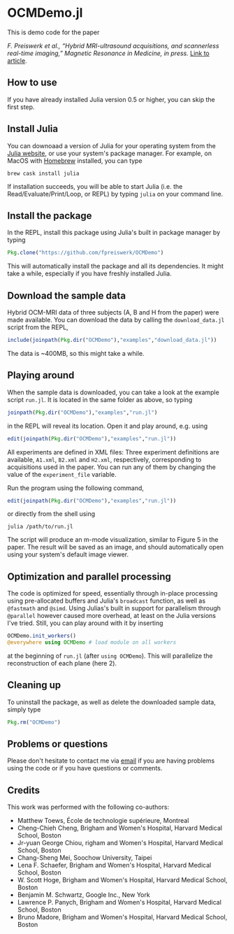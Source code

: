 # OCMDemo.jl
This is demo code for the paper

*F. Preiswerk et al., “Hybrid MRI-ultrasound acquisitions, and scannerless
real-time imaging,” Magnetic Resonance in Medicine, in press.* [Link to article](http://onlinelibrary.wiley.com/doi/10.1002/mrm.26467/full).

## How to use
If you have already installed Julia version 0.5 or higher, you can skip the
first step.

## Install Julia
You can downoaad a version of Julia for your operating system from the
[Julia website](http://julialang.org/downloads), or use your system's package
manager. For example, on MacOS with [Homebrew](http://brew.sh) installed, you
can type

```shell
brew cask install julia
```

If installation succeeds, you will be able to start Julia
(i.e. the Read/Evaluate/Print/Loop, or REPL) by typing `julia` on your command
line.

## Install the package
In the REPL, install this package using Julia's built in package manager by typing

```julia
Pkg.clone("https://github.com/fpreiswerk/OCMDemo")
```

This will automatically install the package and all its dependencies. It might
take a while, especially if you have freshly installed Julia.

## Download the sample data
Hybrid OCM-MRI data of three subjects (A, B and H from the paper) were made
available. You can download the data by calling the `download_data.jl` script
from the REPL,

```julia
include(joinpath(Pkg.dir("OCMDemo"),"examples","download_data.jl"))
```

The data is ~400MB, so this might take a while.

## Playing around
When the sample data is downloaded, you can take a look at the example script
`run.jl`. It is located in the same folder as above, so typing

```julia
joinpath(Pkg.dir("OCMDemo"),"examples","run.jl")
```

in the REPL will reveal its location. Open it and play around, e.g. using

```julia
edit(joinpath(Pkg.dir("OCMDemo"),"examples","run.jl"))
```

All experiments are defined in XML files: Three experiment definitions are
available, `A1.xml`, `B2.xml` and `H2.xml`, respectively, corresponding to
acquisitions used in the paper. You can run any of them by changing the value
of the `experiment_file` variable.

Run the program using the following command,

```julia
edit(joinpath(Pkg.dir("OCMDemo"),"examples","run.jl"))
```

or directly from the shell using

```shell
julia /path/to/run.jl
```

The script will produce an m-mode visualization, similar to Figure 5 in the
paper. The result will be saved as an image, and should automatically open
using your system's default image viewer.

## Optimization and parallel processing
The code is optimized for speed, essentially through in-place processing using
pre-allocated buffers and Julia's `broadcast` function, as well as `@fastmath`
and `@simd`. Using Julias's built in support for parallelism through `@parallel`
however caused more overhead, at least on the Julia versions I've tried. Still,
you can play around with it by inserting

```julia
OCMDemo.init_workers()
@everywhere using OCMDemo # load module on all workers
```

at the beginning of `run.jl` (after `using OCMDemo`). This will parallelize the
reconstruction of each plane (here 2).

## Cleaning up
To uninstall the package, as well as delete the downloaded sample data, simply
type

```julia
Pkg.rm("OCMDemo")
```

## Problems or questions
Please don't hesitate to contact me via [email](mailto:frank@bwh.harvard.edu) if
you are having problems using the code or if you have questions or comments.

## Credits
This work was performed with the following co-authors:

- Matthew Toews, École de technologie supérieure, Montreal
- Cheng-Chieh Cheng, Brigham and Women's Hospital, Harvard Medical School, Boston
- Jr-yuan George Chiou, righam and Women's Hospital, Harvard Medical School, Boston
- Chang-Sheng Mei, Soochow University, Taipei
- Lena F. Schaefer, Brigham and Women's Hospital, Harvard Medical School, Boston
- W. Scott Hoge, Brigham and Women's Hospital, Harvard Medical School, Boston
- Benjamin M. Schwartz, Google Inc., New York
- Lawrence P. Panych, Brigham and Women's Hospital, Harvard Medical School, Boston
- Bruno Madore, Brigham and Women's Hospital, Harvard Medical School, Boston

